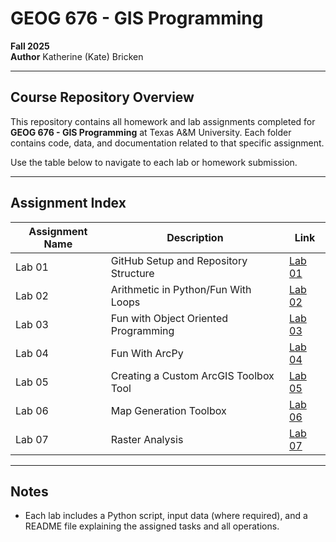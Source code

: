 # GEOG 676 - GIS Programming  
**Fall 2025**  
**Author** Katherine (Kate) Bricken

---

## Course Repository Overview

This repository contains all homework and lab assignments completed for **GEOG 676 - GIS Programming** at Texas A&M University. Each folder contains code, data, and documentation related to that specific assignment.

Use the table below to navigate to each lab or homework submission.

---

## Assignment Index

| Assignment Name | Description | Link |
|------------|-------------|------|
| Lab 01     | GitHub Setup and Repository Structure | [Lab 01](Lab01/README.md) |
| Lab 02     | Arithmetic in Python/Fun With Loops | [Lab 02](Lab02/README.md) |
| Lab 03     | Fun with Object Oriented Programming      | [Lab 03](Lab03/README.md) |
| Lab 04     | Fun With ArcPy           | [Lab 04](Lab04/README.md) |
| Lab 05     | Creating a Custom ArcGIS Toolbox Tool  | [Lab 05](Lab05/README.md) |
| Lab 06     | Map Generation Toolbox                          | [Lab 06](Lab06/README.md) |
| Lab 07     | Raster Analysis                         | [Lab 07](Lab07/README.md) |

---

## Notes

- Each lab includes a Python script, input data (where required), and a README file explaining the assigned tasks and all operations.